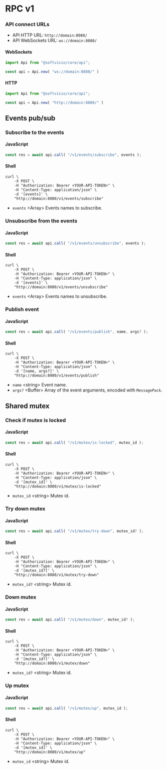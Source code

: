 # RPC v1

### API connect URLs

-   API HTTP URL: `http://domain:8080/`
-   API WebSockets URL: `ws://domain:8080/`

<!-- tabs:start -->

#### **WebSockets**

<!-- prettier-ignore -->
```javascript
import Api from "@softvisio/core/api";

const api = Api.new( "ws://domain:8080/" )
```

#### **HTTP**

<!-- prettier-ignore -->
```javascript
import Api from "@softvisio/core/api";

const api = Api.new( "http://domain:8080/" )
```

<!-- tabs:end -->

## Events pub/sub

### Subscribe to the events

<!-- tabs:start -->

#### **JavaScript**

<!-- prettier-ignore -->
```javascript
const res = await api.call( "/v1/events/subscribe", events );
```

#### **Shell**

<!-- prettier-ignore -->
```shell
curl \
    -X POST \
    -H "Authorization: Bearer <YOUR-API-TOKEN>" \
    -H "Content-Type: application/json" \
    -d '[events]' \
    "http://domain:8080/v1/events/subscribe"
```

<!-- tabs:end -->

-   `events` <Array\> Events names to subscribe.

### Unsubscribe from the events

<!-- tabs:start -->

#### **JavaScript**

<!-- prettier-ignore -->
```javascript
const res = await api.call( "/v1/events/unsubscribe", events );
```

#### **Shell**

<!-- prettier-ignore -->
```shell
curl \
    -X POST \
    -H "Authorization: Bearer <YOUR-API-TOKEN>" \
    -H "Content-Type: application/json" \
    -d '[events]' \
    "http://domain:8080/v1/events/unsubscribe"
```

<!-- tabs:end -->

-   `events` <Array\> Events names to unsubscribe.

### Publish event

<!-- tabs:start -->

#### **JavaScript**

<!-- prettier-ignore -->
```javascript
const res = await api.call( "/v1/events/publish", name, args? );
```

#### **Shell**

<!-- prettier-ignore -->
```shell
curl \
    -X POST \
    -H "Authorization: Bearer <YOUR-API-TOKEN>" \
    -H "Content-Type: application/json" \
    -d '[name, args?]' \
    "http://domain:8080/v1/events/publish"
```

<!-- tabs:end -->

-   `name` <string\> Event name.
-   `args?` <Buffer\> Array of the event arguments, encoded with `MessagePack`.

## Shared mutex

### Check if mutex is locked

<!-- tabs:start -->

#### **JavaScript**

<!-- prettier-ignore -->
```javascript
const res = await api.call( "/v1/mutex/is-locked", mutex_id );
```

#### **Shell**

<!-- prettier-ignore -->
```shell
curl \
    -X POST \
    -H "Authorization: Bearer <YOUR-API-TOKEN>" \
    -H "Content-Type: application/json" \
    -d '[mutex_id]' \
    "http://domain:8080/v1/mutex/is-locked"
```

<!-- tabs:end -->

-   `mutex_id` <string\> Mutex id.

### Try down mutex

<!-- tabs:start -->

#### **JavaScript**

<!-- prettier-ignore -->
```javascript
const res = await api.call( "/v1/mutex/try-down", mutex_id? );
```

#### **Shell**

<!-- prettier-ignore -->
```shell
curl \
    -X POST \
    -H "Authorization: Bearer <YOUR-API-TOKEN>" \
    -H "Content-Type: application/json" \
    -d '[mutex_id?]' \
    "http://domain:8080/v1/mutex/try-down"
```

<!-- tabs:end -->

-   `mutex_id?` <string\> Mutex id.

### Down mutex

<!-- tabs:start -->

#### **JavaScript**

<!-- prettier-ignore -->
```javascript
const res = await api.call( "/v1/mutex/down", mutex_id? );
```

#### **Shell**

<!-- prettier-ignore -->
```shell
curl \
    -X POST \
    -H "Authorization: Bearer <YOUR-API-TOKEN>" \
    -H "Content-Type: application/json" \
    -d '[mutex_id?]' \
    "http://domain:8080/v1/mutex/down"
```

<!-- tabs:end -->

-   `mutex_id?` <string\> Mutex id.

### Up mutex

<!-- tabs:start -->

#### **JavaScript**

<!-- prettier-ignore -->
```javascript
const res = await api.call( "/v1/mutex/up", mutex_id );
```

#### **Shell**

<!-- prettier-ignore -->
```shell
curl \
    -X POST \
    -H "Authorization: Bearer <YOUR-API-TOKEN>" \
    -H "Content-Type: application/json" \
    -d '[mutex_id]' \
    "http://domain:8080/v1/mutex/up"
```

<!-- tabs:end -->

-   `mutex_id` <string\> Mutex id.
